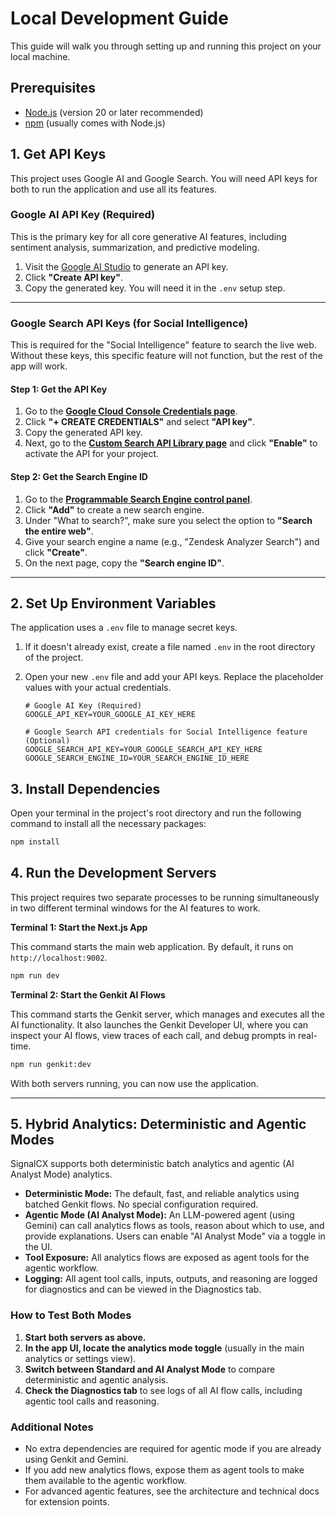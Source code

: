 # Local Development Guide

This guide will walk you through setting up and running this project on your local machine.

## Prerequisites

- [Node.js](https://nodejs.org/) (version 20 or later recommended)
- [npm](https://www.npmjs.com/) (usually comes with Node.js)

## 1. Get API Keys

This project uses Google AI and Google Search. You will need API keys for both to run the application and use all its features.

### Google AI API Key (Required)

This is the primary key for all core generative AI features, including sentiment analysis, summarization, and predictive modeling.

1.  Visit the [Google AI Studio](https://aistudio.google.com/app/apikey) to generate an API key.
2.  Click **"Create API key"**.
3.  Copy the generated key. You will need it in the `.env` setup step.

---

### Google Search API Keys (for Social Intelligence)

This is required for the "Social Intelligence" feature to search the live web. Without these keys, this specific feature will not function, but the rest of the app will work.

#### Step 1: Get the API Key
1.  Go to the **[Google Cloud Console Credentials page](https://console.cloud.google.com/apis/credentials)**.
2.  Click **"+ CREATE CREDENTIALS"** and select **"API key"**.
3.  Copy the generated API key.
4.  Next, go to the **[Custom Search API Library page](https://console.cloud.google.com/apis/library/customsearch.googleapis.com)** and click **"Enable"** to activate the API for your project.

#### Step 2: Get the Search Engine ID
1.  Go to the **[Programmable Search Engine control panel](https://programmablesearchengine.google.com/controlpanel/all)**.
2.  Click **"Add"** to create a new search engine.
3.  Under "What to search?", make sure you select the option to **"Search the entire web"**.
4.  Give your search engine a name (e.g., "Zendesk Analyzer Search") and click **"Create"**.
5.  On the next page, copy the **"Search engine ID"**.

---

## 2. Set Up Environment Variables

The application uses a `.env` file to manage secret keys.

1.  If it doesn't already exist, create a file named `.env` in the root directory of the project.
2.  Open your new `.env` file and add your API keys. Replace the placeholder values with your actual credentials.

    ```
    # Google AI Key (Required)
    GOOGLE_API_KEY=YOUR_GOOGLE_AI_KEY_HERE

    # Google Search API credentials for Social Intelligence feature (Optional)
    GOOGLE_SEARCH_API_KEY=YOUR_GOOGLE_SEARCH_API_KEY_HERE
    GOOGLE_SEARCH_ENGINE_ID=YOUR_SEARCH_ENGINE_ID_HERE
    ```

## 3. Install Dependencies

Open your terminal in the project's root directory and run the following command to install all the necessary packages:

```bash
npm install
```

## 4. Run the Development Servers

This project requires two separate processes to be running simultaneously in two different terminal windows for the AI features to work.

**Terminal 1: Start the Next.js App**

This command starts the main web application. By default, it runs on `http://localhost:9002`.

```bash
npm run dev
```

**Terminal 2: Start the Genkit AI Flows**

This command starts the Genkit server, which manages and executes all the AI functionality. It also launches the Genkit Developer UI, where you can inspect your AI flows, view traces of each call, and debug prompts in real-time.

```bash
npm run genkit:dev
```

With both servers running, you can now use the application.

---

## 5. Hybrid Analytics: Deterministic and Agentic Modes

SignalCX supports both deterministic batch analytics and agentic (AI Analyst Mode) analytics.

- **Deterministic Mode:** The default, fast, and reliable analytics using batched Genkit flows. No special configuration required.
- **Agentic Mode (AI Analyst Mode):** An LLM-powered agent (using Gemini) can call analytics flows as tools, reason about which to use, and provide explanations. Users can enable "AI Analyst Mode" via a toggle in the UI.
- **Tool Exposure:** All analytics flows are exposed as agent tools for the agentic workflow.
- **Logging:** All agent tool calls, inputs, outputs, and reasoning are logged for diagnostics and can be viewed in the Diagnostics tab.

### How to Test Both Modes

1. **Start both servers as above.**
2. **In the app UI, locate the analytics mode toggle** (usually in the main analytics or settings view).
3. **Switch between Standard and AI Analyst Mode** to compare deterministic and agentic analysis.
4. **Check the Diagnostics tab** to see logs of all AI flow calls, including agentic tool calls and reasoning.

### Additional Notes

- No extra dependencies are required for agentic mode if you are already using Genkit and Gemini.
- If you add new analytics flows, expose them as agent tools to make them available to the agentic workflow.
- For advanced agentic features, see the architecture and technical docs for extension points.
